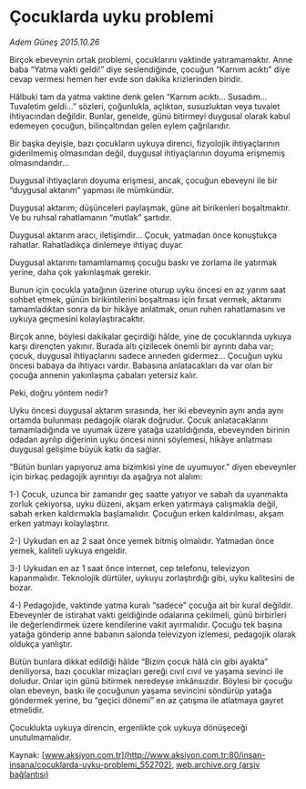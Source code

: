 # Çocuklarda uyku problemi

*Adem Güneş 2015.10.26*

<div class="pNewsDetailMainContent ctx_content" itemprop="articleBody">
 <p>
  Birçok ebeveynin ortak problemi, çocuklarını vaktinde yatıramamaktır. Anne baba “Yatma vakti geldi!” diye seslendiğinde, çocuğun “Karnım acıktı” diye cevap vermesi hemen her evde son dakika krizlerinden biridir.
 </p>
 <p>
  Hâlbuki tam da yatma vaktine denk gelen “Karnım acıktı… Susadım… Tuvaletim geldi…” sözleri, çoğunlukla, açlıktan, susuzluktan veya tuvalet ihtiyacından değildir. Bunlar, genelde, günü bitirmeyi duygusal olarak kabul edemeyen çocuğun, bilinçaltından gelen eylem çağrılarıdır.
 </p>
 <p>
  Bir başka deyişle, bazı çocukların uykuya direnci, fizyolojik ihtiyaçlarının giderilmemiş olmasından değil, duygusal ihtiyaçlarının doyuma erişmemiş olmasındandır…
 </p>
 <p>
  Duygusal ihtiyaçların doyuma erişmesi, ancak, çocuğun ebeveyni ile bir “duygusal aktarım” yapması ile mümkündür.
 </p>
 <p>
  Duygusal aktarım; düşünceleri paylaşmak, güne ait birikenleri boşaltmaktır. Ve bu ruhsal rahatlamanın “mutlak” şartıdır.
 </p>
 <p>
  Duygusal aktarım aracı, iletişimdir… Çocuk, yatmadan önce konuştukça rahatlar. Rahatladıkça dinlemeye ihtiyaç duyar.
 </p>
 <p>
  Duygusal aktarımı tamamlamamış çocuğu baskı ve zorlama ile yatırmak yerine, daha çok yakınlaşmak gerekir.
 </p>
 <p>
  Bunun için çocukla yatağının üzerine oturup uyku öncesi en az yarım saat sohbet etmek, günün birikintilerini boşaltması için fırsat vermek, aktarımı tamamladıktan sonra da bir hikâye anlatmak, onun ruhen rahatlamasını ve uykuya geçmesini kolaylaştıracaktır.
 </p>
 <p>
  Birçok anne, böylesi dakikalar geçirdiği hâlde, yine de çocuklarında uykuya karşı dirençten yakınır. Burada altı çizilecek önemli bir ayrıntı daha var; çocuk, duygusal ihtiyaçlarını sadece anneden gidermez… Çocuğun uyku öncesi babaya da ihtiyacı vardır. Babasına anlatacakları da var olan bir çocuğa annenin yakınlaşma çabaları yetersiz kalır.
 </p>
 <p>
  Peki, doğru yöntem nedir?
 </p>
 <p>
  Uyku öncesi duygusal aktarım sırasında, her iki ebeveynin aynı anda aynı ortamda bulunması pedagojik olarak doğrudur. Çocuk anlatacaklarını tamamladığında ve uyumak üzere yatağa uzatıldığında, ebeveynden birinin odadan ayrılıp diğerinin uyku öncesi ninni söylemesi, hikâye anlatması duygusal gelişime büyük katkı da sağlar.
 </p>
 <p>
  “Bütün bunları yapıyoruz ama bizimkisi yine de uyumuyor.” diyen ebeveynler için birkaç pedagojik ayrıntıyı da aşağıya not alalım:
 </p>
 <p>
  1-) Çocuk, uzunca bir zamandır geç saatte yatıyor ve sabah da uyanmakta zorluk çekiyorsa, uyku düzeni, akşam erken yatırmaya çalışmakla değil, sabah erken kaldırmakla başlamalıdır. Çocuğun erken kaldırılması, akşam erken yatmayı kolaylaştırır.
 </p>
 <p>
  2-) Uykudan en az 2 saat önce yemek bitmiş olmalıdır. Yatmadan önce yemek, kaliteli uykuya engeldir.
 </p>
 <p>
  3-) Uykudan en az 1 saat önce internet, cep telefonu, televizyon kapanmalıdır. Teknolojik dürtüler, uykuyu zorlaştırdığı gibi, uyku kalitesini de bozar.
 </p>
 <p>
  4-) Pedagojide, vaktinde yatma kuralı “sadece” çocuğa ait bir kural değildir. Ebeveynler de istirahat vakti geldiğinde odalarına çekilmeli, günü birbirleri ile değerlendirmek üzere kendilerine vakit ayırmalıdır. Çocuğu tek başına yatağa gönderip anne babanın salonda televizyon izlemesi, pedagojik olarak oldukça yanlıştır.
 </p>
 <p>
  Bütün bunlara dikkat edildiği hâlde “Bizim çocuk hâlâ cin gibi ayakta” deniliyorsa, bazı çocuklar mizaçları gereği cıvıl cıvıl ve yaşama sevinci ile doludur. Onlar için günü bitirmek neredeyse imkânsızdır. Böylesi bir çocuğu olan ebeveyn, baskı ile çocuğunun yaşama sevincini söndürüp yatağa göndermek yerine, bu “geçici dönemi” en az çatışma ile atlatmaya gayret etmelidir.
 </p>
 <p>
  Çocuklukta uykuya direncin, ergenlikte çok uykuya dönüşeceği unutulmamalıdır.
 </p>
</div>


Kaynak: [www.aksiyon.com.tr](http://www.aksiyon.com.tr:80/insan-insana/cocuklarda-uyku-problemi_552702), [web.archive.org (arşiv bağlantısı)](http://web.archive.org/web/20151031071658/http://www.aksiyon.com.tr:80/insan-insana/cocuklarda-uyku-problemi_552702)
